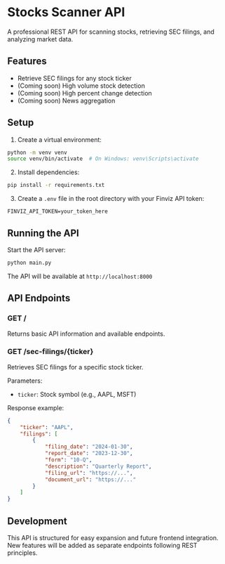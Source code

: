 # Stocks Scanner API

A professional REST API for scanning stocks, retrieving SEC filings, and analyzing market data.

## Features

- Retrieve SEC filings for any stock ticker
- (Coming soon) High volume stock detection
- (Coming soon) High percent change detection
- (Coming soon) News aggregation

## Setup

1. Create a virtual environment:
```bash
python -m venv venv
source venv/bin/activate  # On Windows: venv\Scripts\activate
```

2. Install dependencies:
```bash
pip install -r requirements.txt
```

3. Create a `.env` file in the root directory with your Finviz API token:
```
FINVIZ_API_TOKEN=your_token_here
```

## Running the API

Start the API server:
```bash
python main.py
```

The API will be available at `http://localhost:8000`

## API Endpoints

### GET /
Returns basic API information and available endpoints.

### GET /sec-filings/{ticker}
Retrieves SEC filings for a specific stock ticker.

Parameters:
- `ticker`: Stock symbol (e.g., AAPL, MSFT)

Response example:
```json
{
    "ticker": "AAPL",
    "filings": [
        {
            "filing_date": "2024-01-30",
            "report_date": "2023-12-30",
            "form": "10-Q",
            "description": "Quarterly Report",
            "filing_url": "https://...",
            "document_url": "https://..."
        }
    ]
}
```

## Development

This API is structured for easy expansion and future frontend integration. New features will be added as separate endpoints following REST principles. 